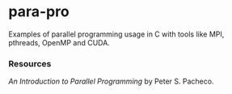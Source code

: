 # para-pro
Examples of parallel programming usage in C with tools like MPI, pthreads, OpenMP and CUDA.

### Resources 
*An Introduction to Parallel Programming* by Peter S. Pacheco.


